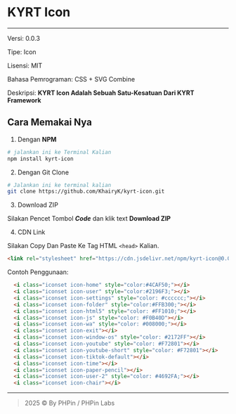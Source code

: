 # KYRT Icon
---
Versi: 0.0.3

Tipe: Icon

Lisensi: MIT

Bahasa Pemrograman: CSS + SVG Combine

Deskripsi: **KYRT Icon Adalah Sebuah Satu-Kesatuan Dari KYRT Framework**

## Cara Memakai Nya
1. Dengan **NPM**
```bash
# jalankan ini ke Terminal Kalian
npm install kyrt-icon
```

2. Dengan Git Clone
```bash
# Jalankan ini ke terminal kalian
git clone https://github.com/KhairyK/kyrt-icon.git
```

3. Download ZIP

Silakan Pencet Tombol ***Code*** dan klik text **Download ZIP**

4. CDN Link

Silakan Copy Dan Paste Ke Tag HTML `<head>` Kalian. 
```html
<link rel="stylesheet" href="https://cdn.jsdelivr.net/npm/kyrt-icon@0.0.3/kyrt-svg_icon.min.css" />
```

Contoh Penggunaan:
```html
  <i class="iconset icon-home" style="color:#4CAF50;"></i>
  <i class="iconset icon-user" style="color:#2196F3;"></i>
  <i class="iconset icon-settings" style="color: #cccccc;"></i>
  <i class="iconset icon-folder" style="color:#FFB300;"></i>
  <i class="iconset icon-html5" style="color: #FF1010;"></i>
  <i class="iconset icon-js" style="color: #F0B40D"></i>
  <i class="iconset icon-wa" style="color: #008000;"></i>
  <i class="iconset icon-exit"></i>
  <i class="iconset icon-window-os" style="color: #2172FF"></i>
  <i class="iconset icon-youtube" style="color: #F72801"></i>
  <i class="iconset icon-youtube-short" style="color: #F72801"></i>
  <i class="iconset icon-tiktok-default"></i>
  <i class="iconset icon-time"></i>
  <i class="iconset icon-paper-pencil"></i>
  <i class="iconset icon-user-2" style="color: #4692FA;"></i>
  <i class="iconset icon-chair"></i>
```

---

>  2025 © By PHPin / PHPin Labs
